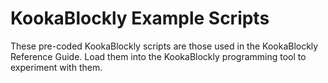 # KookaBlockly Example Scripts
These pre-coded KookaBlockly scripts are those used in the KookaBlockly Reference Guide.
Load them into the KookaBlockly programming tool to experiment with them.